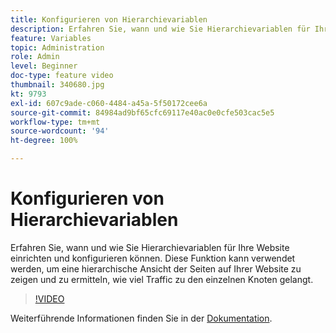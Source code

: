 ```yaml
---
title: Konfigurieren von Hierarchievariablen
description: Erfahren Sie, wann und wie Sie Hierarchievariablen für Ihre Website einrichten und konfigurieren können. Diese Funktion kann verwendet werden, um eine hierarchische Ansicht der Seiten auf Ihrer Website zu zeigen und zu ermitteln, wie viel Traffic zu den einzelnen Knoten gelangt.
feature: Variables
topic: Administration
role: Admin
level: Beginner
doc-type: feature video
thumbnail: 340680.jpg
kt: 9793
exl-id: 607c9ade-c060-4484-a45a-5f50172cee6a
source-git-commit: 84984ad9bf65cfc69117e40ac0e0cfe503cac5e5
workflow-type: tm+mt
source-wordcount: '94'
ht-degree: 100%

---
```


# Konfigurieren von Hierarchievariablen

Erfahren Sie, wann und wie Sie Hierarchievariablen für Ihre Website einrichten und konfigurieren können. Diese Funktion kann verwendet werden, um eine hierarchische Ansicht der Seiten auf Ihrer Website zu zeigen und zu ermitteln, wie viel Traffic zu den einzelnen Knoten gelangt.

>[!VIDEO](https://video.tv.adobe.com/v/340680/?quality=12&learn=on)

Weiterführende Informationen finden Sie in der [Dokumentation](https://experienceleague.adobe.com/docs/analytics/implementation/vars/page-vars/hier.html?lang=de).
